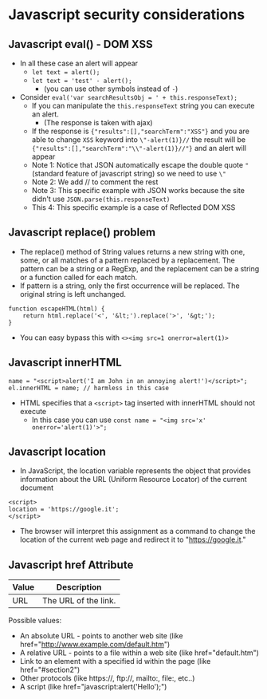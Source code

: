 # Javascript security considerations

## Javascript eval() - DOM XSS

* In all these case an alert will appear
  * `let text = alert();`
  * `let text = 'test' - alert();`
    * (you can use other symbols instead of `-`)
* Consider `eval('var searchResultsObj = ' + this.responseText);`
  * If you can manipulate the `this.responseText` string you can execute an alert.
    * (The response is taken with ajax)
  * If the response is `{"results":[],"searchTerm":"XSS"}` and you are able to change `XSS` keyword into `\"-alert(1)}//` the result will be `{"results":[],"searchTerm":"\\"-alert(1)}//"}` and an alert will appear
  * Note 1: Notice that JSON automatically escape the double quote `"` (standard feature of javascript string) so we need to use `\"`
  * Note 2: We add // to comment the rest
  * Note 3: This specific example with JSON works because the site didn't use `JSON.parse(this.responseText)`
  * This 4: This specific example is a case of Reflected DOM XSS

## Javascript replace() problem

* The replace() method of String values returns a new string with one, some, or all matches of a pattern replaced by a replacement. The pattern can be a string or a RegExp, and the replacement can be a string or a function called for each match.
* If pattern is a string, only the first occurrence will be replaced. The original string is left unchanged.

```
function escapeHTML(html) {
    return html.replace('<', '&lt;').replace('>', '&gt;');
}
```

* You can easy bypass this with `<><img src=1 onerror=alert(1)>`

## Javascript innerHTML

```
name = "<script>alert('I am John in an annoying alert!')</script>";
el.innerHTML = name; // harmless in this case
```

* HTML specifies that a `<script>` tag inserted with innerHTML should not execute
  * In this case you can use `const name = "<img src='x' onerror='alert(1)'>";`

## Javascript location

* In JavaScript, the location variable represents the object that provides information about the URL (Uniform Resource Locator) of the current document

```
<script>
location = 'https://google.it';
</script>
```

* The browser will interpret this assignment as a command to change the location of the current web page and redirect it to "https://google.it."

## Javascript href Attribute

| Value | Description          |
| ----- | -------------------- |
| URL   | The URL of the link. |

Possible values:

* An absolute URL - points to another web site (like href="http://www.example.com/default.htm")
* A relative URL - points to a file within a web site (like href="default.htm")
* Link to an element with a specified id within the page (like href="#section2")
* Other protocols (like https://, ftp://, mailto:, file:, etc..)
* A script (like href="javascript:alert('Hello');")
